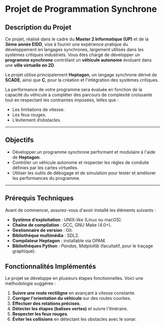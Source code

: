 # Projet de Programmation Synchrone

## Description du Projet

Ce projet, réalisé dans le cadre du **Master 2 Informatique (UP)** et de la **3ème année EIDD**, vise à fournir une expérience pratique du développement en langages synchrones, largement utilisés dans les systèmes critiques industriels. Vous êtes chargé de développer un **programme synchrone** contrôlant un **véhicule autonome** évoluant dans une **ville virtuelle en 2D**.

Le projet utilise principalement **Heptagon**, un langage synchrone dérivé de **SCADE**, ainsi que **C**, pour la création et l'intégration des systèmes critiques.

La performance de votre programme sera évaluée en fonction de la capacité du véhicule à compléter des parcours de complexité croissante tout en respectant les contraintes imposées, telles que :
- Les limitations de vitesse.
- Les feux rouges.
- L’évitement d’obstacles.

---

## Objectifs

- Développer un programme synchrone performant et modulaire à l'aide de **Heptagon**.
- Contrôler un véhicule autonome et respecter les règles de conduite définies par les cartes virtuelles.
- Utiliser les outils de débogage et de simulation pour tester et améliorer les performances du programme.

---

## Prérequis Techniques

Avant de commencer, assurez-vous d'avoir installé les éléments suivants :

- **Système d’exploitation** : UNIX-like (Linux ou macOS).
- **Chaîne de compilation** : GCC, GNU Make (4.0+).
- **Gestionnaire de version** : Git.
- **Bibliothèque multimédia** : SDL2.
- **Compilateur Heptagon** : installable via OPAM.
- **Bibliothèques Python** : *Pandas*, *Matplotlib* (facultatif, pour le traçage graphique).


## Fonctionnalités Implémentés

Le projet se développe en plusieurs étapes fonctionnelles. Voici une méthodologie suggérée :

1. **Suivre une route rectiligne** en avançant à vitesse constante.
2. **Corriger l'orientation du véhicule** sur des routes courbes.
3. **Effectuer des rotations précises**.
4. **Détecter les étapes (balises vertes)** et suivre l'itinéraire.
5. **Respecter les feux rouges**.
6. **Éviter les collisions** en détectant les obstacles avec le sonar.




